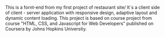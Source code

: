 This is a fornt-end from my first project of restaurant site/
It`s a client side of client - server application with
responsive design, adaptive layout and dynamic content loading.
This project is based on course project from course
"HTML, CSS, and Javascript for Web Developers" published on Coursera
by Johns Hopkins University.

